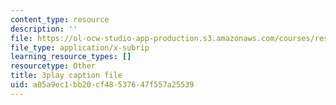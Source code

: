 ```yaml
---
content_type: resource
description: ''
file: https://ol-ocw-studio-app-production.s3.amazonaws.com/courses/res-9-003-brains-minds-and-machines-summer-course-summer-2015/a05a9ec1bb20cf48537647f557a25539_HA4undazeF0.srt
file_type: application/x-subrip
learning_resource_types: []
resourcetype: Other
title: 3play caption file
uid: a05a9ec1-bb20-cf48-5376-47f557a25539
---
```

